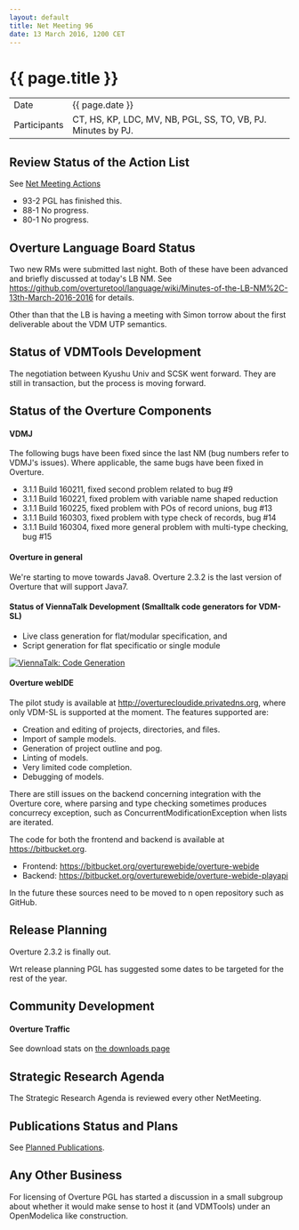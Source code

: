 ```yaml
---
layout: default
title: Net Meeting 96
date: 13 March 2016, 1200 CET
---
```


<script src="https://code.jquery.com/jquery-1.11.1.min.js">
</script>
<script src="/javascripts/edit.js"></script>
<script>setEditButonNm();</script>

# {{ page.title }}

|||
|---|---|
| Date | {{ page.date }} |
| Participants | CT, HS, KP, LDC, MV, NB, PGL, SS, TO, VB, PJ.  Minutes by PJ. |


## Review Status of the Action List

See [Net Meeting Actions](https://github.com/overturetool/overturetool.github.io/issues?q=is%3Aopen+is%3Aissue+label%3A%22action+net-meeting%22)

* 93-2 PGL has finished this.
* 88-1 No progress.
* 80-1 No progress.


## Overture Language Board Status

Two new RMs were submitted last night. Both of these have been advanced and briefly discussed at today's LB NM. See https://github.com/overturetool/language/wiki/Minutes-of-the-LB-NM%2C-13th-March-2016-2016 for details.

Other than that the LB is having a meeting with Simon torrow about the first deliverable about the VDM UTP semantics.


## Status of VDMTools Development

The negotiation between Kyushu Univ and SCSK went forward. They are still in transaction, but the process is moving forward.


##  Status of the Overture Components

#### VDMJ

The following bugs have been fixed since the last NM (bug numbers refer to VDMJ's issues). Where applicable, the same bugs have been fixed in Overture.

* 3.1.1 Build 160211, fixed second problem related to bug #9
* 3.1.1 Build 160221, fixed problem with variable name shaped reduction
* 3.1.1 Build 160225, fixed problem with POs of record unions, bug #13
* 3.1.1 Build 160303, fixed problem with type check of records, bug #14
* 3.1.1 Build 160304, fixed more general problem with multi-type checking, bug #15

#### Overture in general

We're starting to move towards Java8. Overture 2.3.2 is the last version of Overture that will support Java7.

#### Status of ViennaTalk Development (Smalltalk code generators for VDM-SL)

* Live class generation for flat/modular specification, and
* Script generation for flat specificatio or single module

[![ViennaTalk: Code Generation](http://img.youtube.com/vi/sDXiM5yvTxw/1.jpg)](http://www.youtube.com/watch?v=sDXiM5yvTxw)

#### Overture webIDE

The pilot study is available at http://overturecloudide.privatedns.org, where only VDM-SL is supported at the moment.
The features supported are:

- Creation and editing of projects, directories, and files.
- Import of sample models.
- Generation of project outline and pog.
- Linting of models.
- Very limited code completion.
- Debugging of models.

There are still issues on the backend concerning integration with the Overture core, where parsing and type checking sometimes produces concurrecy exception, such as ConcurrentModificationException when lists are iterated.

The code for both the frontend and backend is available at https://bitbucket.org.

 * Frontend: https://bitbucket.org/overturewebide/overture-webide
 * Backend: https://bitbucket.org/overturewebide/overture-webide-playapi

In the future these sources need to be moved to n open repository such as GitHub.

##  Release Planning

Overture 2.3.2 is finally out.

Wrt release planning PGL has suggested some dates to be targeted for the rest of the year.


##  Community Development

#### Overture Traffic

See download stats on [the downloads page](http://overturetool.org/download/)


##  Strategic Research Agenda

The Strategic Research Agenda is reviewed every other NetMeeting.


##  Publications Status and Plans

See [Planned Publications](http://overturetool.org/publications/PlannedPublications.html).


##  Any Other Business

For licensing of Overture PGL has started a discussion in a small subgroup about whether it would make sense to host it (and VDMTools) under an OpenModelica like construction.

<div id="edit_page_div"></div>
